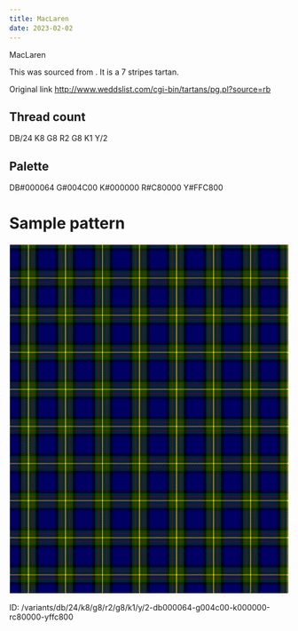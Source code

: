 ```yaml
---
title: MacLaren
date: 2023-02-02
---
```

MacLaren

This was sourced from <no value>.  It is a 7 stripes tartan.

Original link http://www.weddslist.com/cgi-bin/tartans/pg.pl?source=rb

## Thread count
DB/24 K8 G8 R2 G8 K1 Y/2

## Palette
DB#000064 G#004C00 K#000000 R#C80000 Y#FFC800

# Sample pattern

![Tartan detail](tartan.png "DB/24 K8 G8 R2 G8 K1 Y/2 tartan")

ID: /variants/db/24/k8/g8/r2/g8/k1/y/2-db000064-g004c00-k000000-rc80000-yffc800